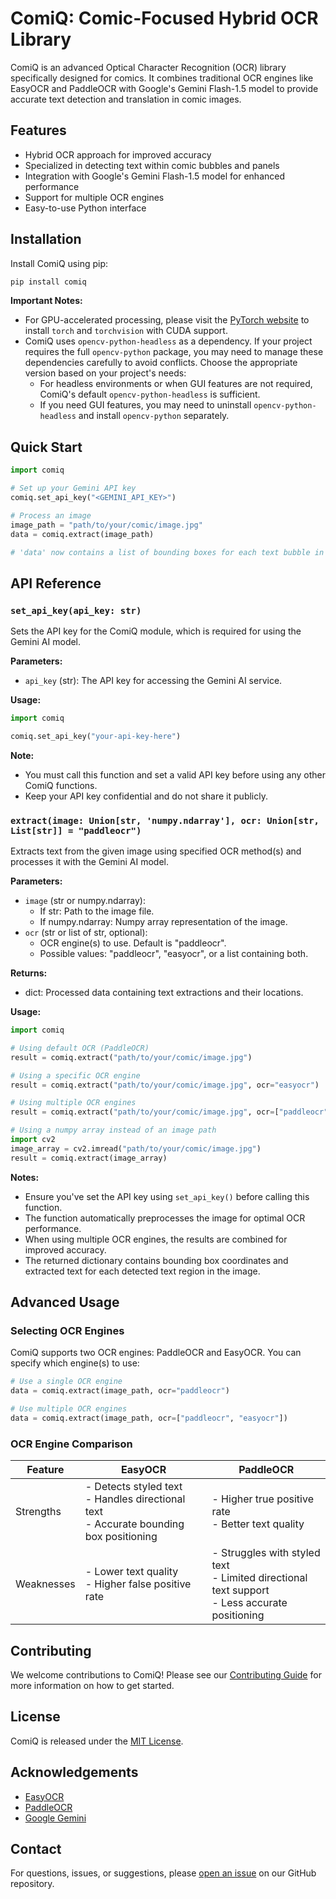 # ComiQ: Comic-Focused Hybrid OCR Library

ComiQ is an advanced Optical Character Recognition (OCR) library specifically designed for comics. It combines traditional OCR engines like EasyOCR and PaddleOCR with Google's Gemini Flash-1.5 model to provide accurate text detection and translation in comic images.

## Features

- Hybrid OCR approach for improved accuracy
- Specialized in detecting text within comic bubbles and panels
- Integration with Google's Gemini Flash-1.5 model for enhanced performance
- Support for multiple OCR engines
- Easy-to-use Python interface

## Installation

Install ComiQ using pip:

```bash
pip install comiq
```

**Important Notes:** 
- For GPU-accelerated processing, please visit the [PyTorch website](https://pytorch.org/get-started/locally/) to install `torch` and `torchvision` with CUDA support.
- ComiQ uses `opencv-python-headless` as a dependency. If your project requires the full `opencv-python` package, you may need to manage these dependencies carefully to avoid conflicts. Choose the appropriate version based on your project's needs:
  - For headless environments or when GUI features are not required, ComiQ's default `opencv-python-headless` is sufficient.
  - If you need GUI features, you may need to uninstall `opencv-python-headless` and install `opencv-python` separately.

## Quick Start

```python
import comiq

# Set up your Gemini API key
comiq.set_api_key("<GEMINI_API_KEY>")

# Process an image
image_path = "path/to/your/comic/image.jpg"
data = comiq.extract(image_path)

# 'data' now contains a list of bounding boxes for each text bubble in the image
```

## API Reference

### `set_api_key(api_key: str)`

Sets the API key for the ComiQ module, which is required for using the Gemini AI model.

**Parameters:**
- `api_key` (str): The API key for accessing the Gemini AI service.

**Usage:**
```python
import comiq

comiq.set_api_key("your-api-key-here")
```

**Note:**
- You must call this function and set a valid API key before using any other ComiQ functions.
- Keep your API key confidential and do not share it publicly.

### `extract(image: Union[str, 'numpy.ndarray'], ocr: Union[str, List[str]] = "paddleocr")`

Extracts text from the given image using specified OCR method(s) and processes it with the Gemini AI model.

**Parameters:**
- `image` (str or numpy.ndarray): 
  - If str: Path to the image file.
  - If numpy.ndarray: Numpy array representation of the image.
- `ocr` (str or list of str, optional): 
  - OCR engine(s) to use. Default is "paddleocr".
  - Possible values: "paddleocr", "easyocr", or a list containing both.

**Returns:**
- dict: Processed data containing text extractions and their locations.

**Usage:**
```python
import comiq

# Using default OCR (PaddleOCR)
result = comiq.extract("path/to/your/comic/image.jpg")

# Using a specific OCR engine
result = comiq.extract("path/to/your/comic/image.jpg", ocr="easyocr")

# Using multiple OCR engines
result = comiq.extract("path/to/your/comic/image.jpg", ocr=["paddleocr", "easyocr"])

# Using a numpy array instead of an image path
import cv2
image_array = cv2.imread("path/to/your/comic/image.jpg")
result = comiq.extract(image_array)
```

**Notes:**
- Ensure you've set the API key using `set_api_key()` before calling this function.
- The function automatically preprocesses the image for optimal OCR performance.
- When using multiple OCR engines, the results are combined for improved accuracy.
- The returned dictionary contains bounding box coordinates and extracted text for each detected text region in the image.

## Advanced Usage

### Selecting OCR Engines

ComiQ supports two OCR engines: PaddleOCR and EasyOCR. You can specify which engine(s) to use:

```python
# Use a single OCR engine
data = comiq.extract(image_path, ocr="paddleocr")

# Use multiple OCR engines
data = comiq.extract(image_path, ocr=["paddleocr", "easyocr"])
```

### OCR Engine Comparison

| Feature       | EasyOCR                                                | PaddleOCR                                             |
|---------------|--------------------------------------------------------|-------------------------------------------------------|
| Strengths     | - Detects styled text<br>- Handles directional text<br>- Accurate bounding box positioning | - Higher true positive rate<br>- Better text quality |
| Weaknesses    | - Lower text quality<br>- Higher false positive rate   | - Struggles with styled text<br>- Limited directional text support<br>- Less accurate positioning |

## Contributing

We welcome contributions to ComiQ! Please see our [Contributing Guide](CONTRIBUTING.md) for more information on how to get started.

## License

ComiQ is released under the [MIT License](LICENSE).

## Acknowledgements

- [EasyOCR](https://github.com/JaidedAI/EasyOCR)
- [PaddleOCR](https://github.com/PaddlePaddle/PaddleOCR)
- [Google Gemini](https://deepmind.google/technologies/gemini/)

## Contact

For questions, issues, or suggestions, please [open an issue](https://github.com/yourusername/comiq/issues) on our GitHub repository.